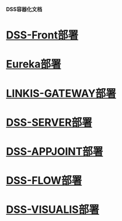 <!--
 * @Author: wjn
 * @Date: 2020-03-03 09:41:54
 * @LastEditors: wjn
 * @LastEditTime: 2020-03-12 17:48:15
 -->
**DSS容器化文档**

# [DSS-Front部署](DSS/dss-front/README.md)
# [Eureka部署](Linkis/Eureka/README.md)
# [LINKIS-GATEWAY部署](Linkis/Gateway/README.md)
# [DSS-SERVER部署](DSS/dss-server/README.md)
# [DSS-APPJOINT部署](DSS/appjoint/README.md)
# [DSS-FLOW部署](DSS/dss-flow/README.md)
# [DSS-VISUALIS部署](DSS/dss-visualis/README.md)








